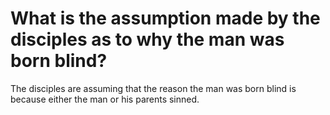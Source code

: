 # What is the assumption made by the disciples as to why the man was born blind?

The disciples are assuming that the reason the man was born blind is because either the man or his parents sinned.
